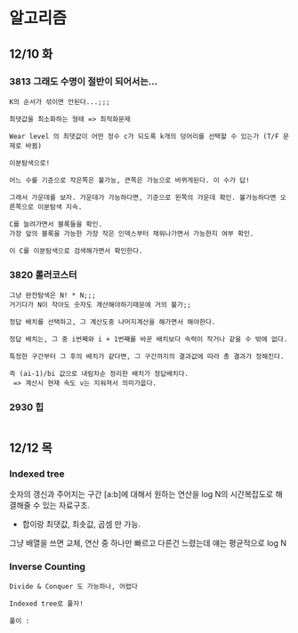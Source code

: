 # 알고리즘
## 12/10 화

### 3813 그래도 수명이 절반이 되어서는...

```
K의 순서가 섞이면 안된다...;;;

최댓값을 최소화하는 형태 => 최적화문제

Wear level 의 최댓값이 어떤 정수 c가 되도록 k개의 덩어리를 선택할 수 있는가 (T/F 문제로 바뀜)

이분탐색으로!

어느 수를 기준으로 작은쪽은 불가능, 큰쪽은 가능으로 바뀌게된다. 이 수가 답!

그래서 가운데를 보자. 가운데가 가능하다면, 기준으로 왼쪽의 가운데 확인. 불가능하다면 오른쪽으로 이분탐색 지속.

C를 늘려가면서 블록들을 확인.
가장 앞의 블록을 가능한 가장 작은 인덱스부터 채워나가면서 가능한지 여부 확인.

이 C를 이분탐색으로 검색해가면서 확인한다.
```

### 3820 롤러코스터

```
그냥 완전탐색은 N! * N;;;
거기다가 N이 작아도 숫자도 계산해야하기때문에 거의 불가;;

정답 배치를 선택하고, 그 계산도중 나머지계산을 해가면서 해야한다.

정답 배치는, 그 중 i번째와 i + 1번째를 바꾼 배치보다 속력이 작거나 같을 수 밖에 없다.

특정한 구간부터 그 후의 배치가 같다면, 그 구간까지의 결과값에 따라 총 결과가 정해진다. 

즉 (ai-1)/bi 값으로 내림차순 정리한 배치가 정답배치다.
 => 계산시 현재 속도 v는 지워져서 의미가읎다.
```

### 2930 힙

```

```

 

## 12/12 목

### Indexed tree

숫자의 갱신과 주어지는 구간 [a:b]에 대해서 원하는 연산을 log N의 시간복잡도로 해결해줄 수 있는 자료구조.

- 합이랑 최댓값, 최솟값, 곱셈 만 가능.

그냥 배열을 쓰면 교체, 연산 중 하나만 빠르고 다른건 느렸는데 얘는 평균적으로 log N



### Inverse Counting

```
Divide & Conquer 도 가능하나, 어렵다

Indexed tree로 풀자!

풀이 : 
```

